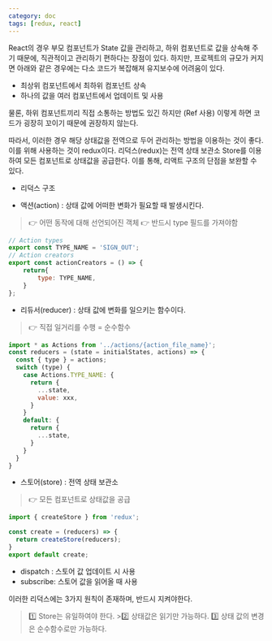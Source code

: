```yaml
---
category: doc
tags: [redux, react]
---
```


React의 경우 부모 컴포넌트가 State 값을 관리하고, 하위 컴포넌트로 값을 상속해 주기 때문에, 직관적이고 관리하기 편하다는 장점이 있다.
하지만, 프로젝트의 규모가 커지면 아래와 같은 경우에는 다소 코드가 복잡해져 유지보수에 어려움이 있다.
 - 최상위 컴포넌트에서 최하위 컴포넌트 상속
 - 하나의 값을 여러 컴포넌트에서 업데이트 및 사용

물론, 하위 컴포넌트끼리 직접 소통하는 방법도 있긴 하지만 (Ref 사용)
이렇게 하면 코드가 굉장히 꼬이기 때문에 권장하지 않는다.

따라서, 이러한 경우 해당 상태값을 전역으로 두어 관리하는 방법을 이용하는 것이 좋다.
이를 위해 사용하는 것이 redux이다.
리덕스(redux)는 전역 상태 보관소 Store를 이용하여 모든 컴포넌트로 상태값을 공급한다.
이를 통해, 리액트 구조의 단점을 보완할 수 있다.

* 리덕스 구조
- 액션(action) : 상태 값에 어떠한 변화가 필요할 때 발생시킨다.
>👉 어떤 동작에 대해 선언되어진 객체
>👉 반드시 type 필드를 가져야함
```javascript
// Action types
export const TYPE_NAME = 'SIGN_OUT';
// Action creators
export const actionCreators = () => {
    return{
        type: TYPE_NAME,
    }
};
```
- 리듀서(reducer) : 상태 값에 변화를 일으키는 함수이다.
>👉 직접 일거리를 수행 = 순수함수
```javascript
import * as Actions from '../actions/{action_file_name}';
const reducers = (state = initialStates, actions) => {
  const { type } = actions;
  switch (type) {
    case Actions.TYPE_NAME: {
      return {
        ...state,
        value: xxx,
      }
    }
    default: {
      return {
        ...state,
      }
    }
  }
}
```

- 스토어(store) : 전역 상태 보관소
>👉 모든 컴포넌트로 상태값을 공급

```javascript
import { createStore } from 'redux';

const create = (reducers) => {
  return createStore(reducers);
}
export default create;
```
- dispatch : 스토어 값 업데이트 시 사용
- subscribe: 스토어 값을 읽어올 때 사용

이러한 리덕스에는 3가지 원칙이 존재하며, 반드시 지켜야한다.

>1️⃣ Store는 유일하여야 한다.
	>2️⃣ 상태값은 읽기만 가능하다.
>3️⃣ 상태 값의 변경은 순수함수로만 가능하다.

